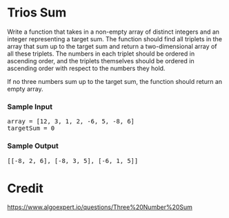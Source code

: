 # Trios Sum

<div class="_2cjRhfXbSATpeY6gWYgvJE"><p>
  Write a function that takes in a non-empty array of distinct integers and an
  integer representing a target sum. The function should find all triplets in
  the array that sum up to the target sum and return a two-dimensional array of
  all these triplets. The numbers in each triplet should be ordered in ascending
  order, and the triplets themselves should be ordered in ascending order with
  respect to the numbers they hold.
</p>
<p>
  If no three numbers sum up to the target sum, the function should return an
  empty array.
</p>
<h3>Sample Input</h3>
<pre><span class="CodeEditor-promptParameter">array</span> = [12, 3, 1, 2, -6, 5, -8, 6]
<span class="CodeEditor-promptParameter">targetSum</span> = 0
</pre>
<h3>Sample Output</h3>
<pre>[[-8, 2, 6], [-8, 3, 5], [-6, 1, 5]]
</pre></div>

# Credit

https://www.algoexpert.io/questions/Three%20Number%20Sum
